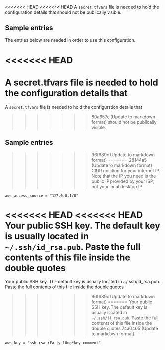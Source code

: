 <<<<<<< HEAD
<<<<<<< HEAD
A `secret.tfvars` file is needed to hold the configuration details that 
should not be publically visible.

## Sample entries
The entries below are needed in order to use this configuration. 

<<<<<<< HEAD
=======
A secret.tfvars file is needed to hold the configuration details that 
=======
A `secret.tfvars` file is needed to hold the configuration details that 
>>>>>>> 80a657e (Update to markdown format)
should not be publically visible.

## Sample entries
>>>>>>> 96f689c (Update to markdown format)
=======
>>>>>>> 28144a5 (Update to markdown format)
CIDR notation for your internet IP. Note that the IP you need is the public IP provided by your ISP, not your local desktop IP

```
aws_access_source = "127.0.0.1/8"
```

<<<<<<< HEAD
<<<<<<< HEAD
Your public SSH key. The default key is usually located in `~/.ssh/id_rsa.pub`. Paste the full contents of this file inside the double quotes
=======
Your public SSH key. The default key is usually located in ~/.ssh/id_rsa.pub. Paste the full contents of this file inside the double quotes
>>>>>>> 96f689c (Update to markdown format)
=======
Your public SSH key. The default key is usually located in `~/.ssh/id_rsa.pub`. Paste the full contents of this file inside the double quotes
>>>>>>> 74a0465 (Update to markdown format)
```
aws_key = "ssh-rsa rEa||y_l0ng*key comment"
```